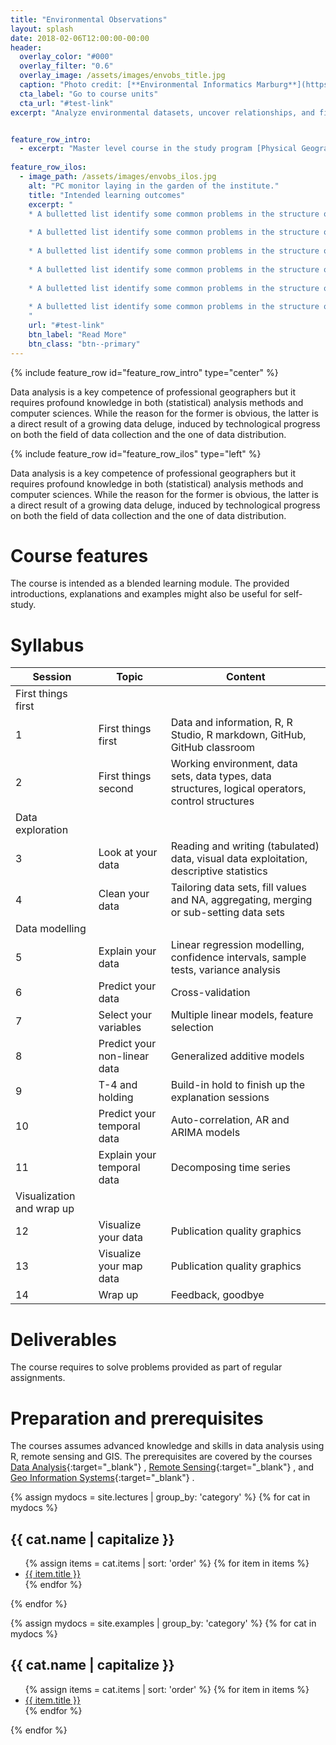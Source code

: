 ```yaml
---
title: "Environmental Observations"
layout: splash
date: 2018-02-06T12:00:00-00:00
header:
  overlay_color: "#000"
  overlay_filter: "0.6"
  overlay_image: /assets/images/envobs_title.jpg
  caption: "Photo credit: [**Environmental Informatics Marburg**](https://www.flickr.com/environmentalinformatics-marburg/)"
  cta_label: "Go to course units"
  cta_url: "#test-link"
excerpt: "Analyze environmental datasets, uncover relationships, and find answers to contemporary environmental questions."


feature_row_intro: 
  - excerpt: "Master level course in the study program [Physical Geography](https://www.uni-marburg.de/fb19/studium/studiengaenge/msc-phygeo) at Marburg University provided as part of Marburg's Open Educational Resources"
  
feature_row_ilos:
  - image_path: /assets/images/envobs_ilos.jpg
    alt: "PC monitor laying in the garden of the institute."
    title: "Intended learning outcomes"
    excerpt: "	
	* A bulletted list identify some common problems in the structure of data frames
	
	* A bulletted list identify some common problems in the structure of data frames
	
	* A bulletted list identify some common problems in the structure of data frames
	
	* A bulletted list identify some common problems in the structure of data frames
	
	* A bulletted list identify some common problems in the structure of data frames
	
	* A bulletted list identify some common problems in the structure of data frames
	"
    url: "#test-link"
    btn_label: "Read More"
    btn_class: "btn--primary"
---
```



{% include feature_row id="feature_row_intro" type="center" %}

Data analysis is a key competence of professional geographers but it requires profound knowledge in both (statistical) analysis methods and computer sciences. While the reason for the former is obvious, the latter is a direct result of a growing data deluge, induced by technological progress on both the field of data collection and the one of data distribution.

{% include feature_row id="feature_row_ilos" type="left" %}

Data analysis is a key competence of professional geographers but it requires profound knowledge in both (statistical) analysis methods and computer sciences. While the reason for the former is obvious, the latter is a direct result of a growing data deluge, induced by technological progress on both the field of data collection and the one of data distribution.



# Course features

The course is intended as a blended learning module. The provided introductions, explanations and examples might also be useful for self-study.



# Syllabus

| Session | Topic | Content |
|-------|--------|---------|
| First things first |||
| 1 | First things first  | Data and information, R, R Studio, R markdown, GitHub, GitHub classroom |
| 2 | First things second | Working environment, data sets, data types, data structures, logical operators, control structures |
| Data exploration |||
| 3 | Look at your data | Reading and writing (tabulated) data, visual data exploitation, descriptive statistics |
| 4 | Clean your data | Tailoring data sets, fill values and NA, aggregating, merging or sub-setting data sets |
| Data modelling |||
| 5 | Explain your data | Linear regression modelling, confidence intervals, sample tests, variance analysis |
| 6 | Predict your data  | Cross-validation |
| 7 | Select your variables | Multiple linear models, feature selection |
| 8 | Predict your non-linear data | Generalized additive models |
| 9 | T-4 and holding | Build-in hold to finish up the explanation sessions |
| 10 | Predict your temporal data | Auto-correlation, AR and ARIMA models |
| 11 | Explain your temporal data | Decomposing time series |
| Visualization and wrap up |||
| 12 | Visualize your data | Publication quality graphics |
| 13 | Visualize your map data | Publication quality graphics |
| 14 | Wrap up | Feedback, goodbye |




# Deliverables

The course requires to solve problems provided as part of regular assignments.




# Preparation and prerequisites

The courses assumes advanced knowledge and skills in data analysis using R, remote sensing and GIS. The prerequisites are covered by the courses [Data Analysis](https://oer.uni-marburg.de/ilias.php?ref_id=326&cmdClass=ilrepositorygui&cmdNode=r5&baseClass=ilrepositorygui){:target="_blank"}
, [Remote Sensing](https://oer.uni-marburg.de/ilias.php?ref_id=340&cmdClass=ilrepositorygui&cmdNode=r5&baseClass=ilrepositorygui){:target="_blank"}
, and [Geo Information Systems](https://oer.uni-marburg.de/ilias.php?ref_id=327&cmdClass=ilrepositorygui&cmdNode=r5&baseClass=ilrepositorygui){:target="_blank"}
.

{% assign mydocs = site.lectures | group_by: 'category' %}
{% for cat in mydocs %}
<h2>{{ cat.name | capitalize }}</h2>
    <ul>
      {% assign items = cat.items | sort: 'order' %}
      {% for item in items %}
        <li><a href="{{ item.url }}">{{ item.title }}</a></li>
      {% endfor %}
    </ul>
{% endfor %}

{% assign mydocs = site.examples | group_by: 'category' %}
{% for cat in mydocs %}
<h2>{{ cat.name | capitalize }}</h2>
    <ul>
      {% assign items = cat.items | sort: 'order' %}
      {% for item in items %}
        <li><a href="{{ item.url }}">{{ item.title }}</a></li>
      {% endfor %}
    </ul>
{% endfor %}
